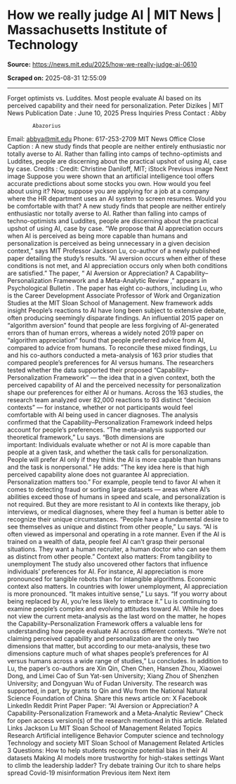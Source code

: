 # How we really judge AI | MIT News | Massachusetts Institute of Technology

**Source:** https://news.mit.edu/2025/how-we-really-judge-ai-0610

**Scraped on:** 2025-08-31 12:55:09

---

Forget optimists vs. Luddites. Most people evaluate AI based on its perceived capability and their need for personalization.
Peter Dizikes
|
MIT News
Publication Date
:
June 10, 2025
Press Inquiries
Press Contact
:
Abby        

            Abazorius
Email:
abbya@mit.edu
Phone:
617-253-2709
MIT News Office
Close
Caption
:
A new study finds that people are neither entirely enthusiastic nor totally averse to AI. Rather than falling into camps of techno-optimists and Luddites, people are discerning about the practical upshot of using AI, case by case.
Credits
:
Credit: Christine Daniloff, MIT; iStock
Previous image
Next image
Suppose you were shown that an artificial intelligence tool offers accurate predictions about some stocks you own. How would you feel about using it? Now, suppose you are applying for a job at a company where the HR department uses an AI system to screen resumes. Would you be comfortable with that?
A new study finds that people are neither entirely enthusiastic nor totally averse to AI. Rather than falling into camps of techno-optimists and Luddites, people are discerning about the practical upshot of using AI, case by case.
“We propose that AI appreciation occurs when AI is perceived as being more capable than humans and personalization is perceived as being unnecessary in a given decision context,” says MIT Professor Jackson Lu, co-author of a newly published paper detailing the study’s results. “AI aversion occurs when either of these conditions is not met, and AI appreciation occurs only when both conditions are satisfied.”
The paper, “
AI Aversion or Appreciation? A Capability–Personalization Framework and a Meta-Analytic Review
,” appears in
Psychological Bulletin
. The paper has eight co-authors, including Lu, who is the Career Development Associate Professor of Work and Organization Studies at the MIT Sloan School of Management.
New framework adds insight
People’s reactions to AI have long been subject to extensive debate, often producing seemingly disparate findings. An influential 2015 paper on “algorithm aversion” found that people are less forgiving of AI-generated errors than of human errors, whereas a widely noted 2019 paper on “algorithm appreciation” found that people preferred advice from AI, compared to advice from humans.
To reconcile these mixed findings, Lu and his co-authors conducted a meta-analysis of 163 prior studies that compared people’s preferences for AI versus humans. The researchers tested whether the data supported their proposed “Capability–Personalization Framework” — the idea that in a given context, both the perceived capability of AI and the perceived necessity for personalization shape our preferences for either AI or humans.
Across the 163 studies, the research team analyzed over 82,000 reactions to 93 distinct “decision contexts” — for instance, whether or not participants would feel comfortable with AI being used in cancer diagnoses. The analysis confirmed that the Capability–Personalization Framework indeed helps account for people’s preferences.
“The meta-analysis supported our theoretical framework,” Lu says. “Both dimensions are important: Individuals evaluate whether or not AI is more capable than people at a given task, and whether the task calls for personalization. People will prefer AI only if they think the AI is more capable than humans and the task is nonpersonal.”
He adds: “The key idea here is that high perceived capability alone does not guarantee AI appreciation. Personalization matters too.”
For example, people tend to favor AI when it comes to detecting fraud or sorting large datasets — areas where AI’s abilities exceed those of humans in speed and scale, and personalization is not required. But they are more resistant to AI in contexts like therapy, job interviews, or medical diagnoses, where they feel a human is better able to recognize their unique circumstances.
“People have a fundamental desire to see themselves as unique and distinct from other people,” Lu says. “AI is often viewed as impersonal and operating in a rote manner. Even if the AI is trained on a wealth of data, people feel AI can’t grasp their personal situations. They want a human recruiter, a human doctor who can see them as distinct from other people.”
Context also matters: From tangibility to unemployment
The study also uncovered other factors that influence individuals’ preferences for AI. For instance, AI appreciation is more pronounced for tangible robots than for intangible algorithms.
Economic context also matters. In countries with lower unemployment, AI appreciation is more pronounced.
“It makes intuitive sense,” Lu says. “If you worry about being replaced by AI, you’re less likely to embrace it.”
Lu is continuing to examine people’s complex and evolving attitudes toward AI. While he does not view the current meta-analysis as the last word on the matter, he hopes the Capability–Personalization Framework offers a valuable lens for understanding how people evaluate AI across different contexts.
“We’re not claiming perceived capability and personalization are the only two dimensions that matter, but according to our meta-analysis, these two dimensions capture much of what shapes people’s preferences for AI versus humans across a wide range of studies,” Lu concludes.
In addition to Lu, the paper’s co-authors are Xin Qin, Chen Chen, Hansen Zhou, Xiaowei Dong, and Limei Cao of Sun Yat-sen University; Xiang Zhou of Shenzhen University; and Dongyuan Wu of Fudan University.
The research was supported, in part, by grants to Qin and Wu from the National Natural Science Foundation of China.
Share
this news article on:
X
Facebook
LinkedIn
Reddit
Print
Paper
Paper: “AI Aversion or Appreciation? A Capability-Personalization Framework and a Meta-Analytic Review”
Check for open access version(s) of the research mentioned in this article.
Related Links
Jackson Lu
MIT Sloan School of Management
Related Topics
Research
Artificial intelligence
Behavior
Computer science and technology
Technology and society
MIT Sloan School of Management
Related Articles
3 Questions: How to help students recognize potential bias in their AI datasets
Making AI models more trustworthy for high-stakes settings
Want to climb the leadership ladder? Try debate training
Our itch to share helps spread Covid-19 misinformation
Previous item
Next item